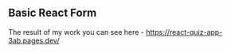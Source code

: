 ## Basic React Form

The result of my work you can see here - https://react-quiz-app-3ab.pages.dev/
